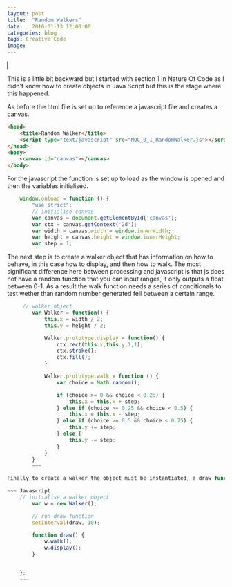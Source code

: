 ```yaml
---
layout: post
title:  "Random Walkers"
date:   2016-01-13 12:00:00
categories: blog
tags: Creative Code
image:
---
```

<canvas id="myCanvas" width="845px" height="450px"
style="border:1px solid #000000;">
</canvas>

<script>
// put code in an overall function
window.onload = function () {
    var canvas = document.getElementById('myCanvas');
    var ctx = canvas.getContext('2d');
    var width = canvas.width;
    var height = canvas.height;
    var step = 5;

    // walker object
    var Walker = function() {
        this.x = width / 2;
        this.y = height / 2;

        Walker.prototype.display = function() {
            ctx.rect(this.x,this.y,1,1);
            ctx.stroke();
            ctx.fill();
        }

        Walker.prototype.walk = function () {
            var choice = Math.random();

            if (choice >= 0 && choice < 0.25) {
                this.x = this.x + step;
            } else if (choice >= 0.25 && choice < 0.5) {
                this.x = this.x - step;
            } else if (choice >= 0.5 && choice < 0.75) {
                this.y += step;
            } else {
                this.y -= step;
            }
        }
    }
    // initialise a walker object
    var w = new Walker();

    // run draw function
    setInterval(draw, 10);

    function draw() {
        w.walk();
        w.display();
    }


};

</script>


This is a little bit backward but I started with section 1 in Nature Of Code as I didn't know how to create objects in Java Script but this is the stage where this happened.

As before the html file is set up to reference a javascript file and creates a canvas.

~~~ html
<head>
    <title>Random Walker</title>
    <script type="text/javascript" src="NOC_0_1_RandomWalker.js"></script>
</head>
<body>
    <canvas id="canvas"></canvas>
</body>
~~~

For the javascript the function is set up to load as the window is opened and then the variables initialised.

~~~ javascript
    window.onload = function () {
        "use strict";
        // initialise canvas
        var canvas = document.getElementById('canvas');
        var ctx = canvas.getContext('2d');
        var width = canvas.width = window.innerWidth;
        var height = canvas.height = window.innerHeight;
        var step = 1;
~~~

 The next step is to create a walker object that has information on how to behave, in this case how to display, and then how to walk. The most significant difference here between processing and javascript is that js does not have a random function that you can input ranges, it only outputs a float between 0-1. As a result the walk function needs a series of conditionals to test wether than random number generated fell between a certain range.  

~~~ Javascript
     // walker object
        var Walker = function() {
            this.x = width / 2;
            this.y = height / 2;

            Walker.prototype.display = function() {
                ctx.rect(this.x,this.y,1,1);
                ctx.stroke();
                ctx.fill();
            }

            Walker.prototype.walk = function () {
                var choice = Math.random();

                if (choice >= 0 && choice < 0.25) {
                    this.x = this.x + step;
                } else if (choice >= 0.25 && choice < 0.5) {
                    this.x = this.x - step;
                } else if (choice >= 0.5 && choice < 0.75) {
                    this.y += step;
                } else {
                    this.y -= step;
                }
            }
        }  
        ~~~

Finally to create a walker the object must be instantiated, a draw function created to call the objects functions, and a call to run the draw function.

~~~ Javascript
    // initialise a walker object
        var w = new Walker();

        // run draw function
        setInterval(draw, 10);

        function draw() {
            w.walk();
            w.display();
        }


    };
    ~~~
